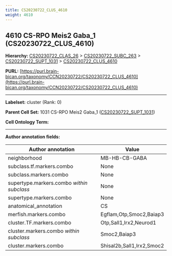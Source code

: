 ```yaml
---
title: CS20230722_CLUS_4610
weight: 4610
---
```

## 4610 CS-RPO Meis2 Gaba_1 (CS20230722_CLUS_4610)
<b>Hierarchy: </b>
[CS20230722_CLAS_26](../CS20230722_CLAS_26) >
[CS20230722_SUBC_263](../CS20230722_SUBC_263) >
[CS20230722_SUPT_1031](../CS20230722_SUPT_1031) >
[CS20230722_CLUS_4610](../CS20230722_CLUS_4610)

**PURL:** [https://purl.brain-bican.org/taxonomy/CCN20230722/CS20230722_CLUS_4610](https://purl.brain-bican.org/taxonomy/CCN20230722/CS20230722_CLUS_4610)

---


**Labelset:** cluster (Rank: 0)

**Parent Cell Set:** 1031 CS-RPO Meis2 Gaba_1 ([CS20230722_SUPT_1031](../CS20230722_SUPT_1031))



**Cell Ontology Term:** 

[MARKER GENES.]: #


---

[TRANSFERRED ANNOTATIONS.]: #


[AUTHOR ANNOTATION FIELDS.]: #


**Author annotation fields:**

| Author annotation | Value |
|-------------------|-------|
|neighborhood|MB-HB-CB-GABA|
|subclass.tf.markers.combo|None|
|subclass.markers.combo|None|
|supertype.markers.combo _within subclass_|None|
|supertype.markers.combo|None|
|anatomical_annotation|CS|
|merfish.markers.combo|Egflam,Otp,Smoc2,Baiap3|
|cluster.TF.markers.combo|Otp,Sall1,Irx2,Neurod1|
|cluster.markers.combo _within subclass_|Smoc2,Baiap3|
|cluster.markers.combo|Shisal2b,Sall1,Irx2,Smoc2|
